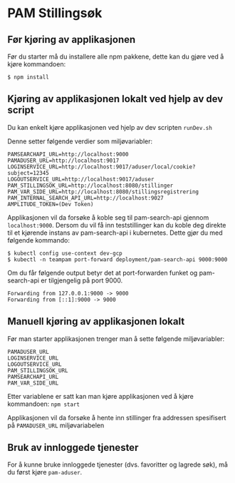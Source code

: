 # PAM Stillingsøk

## Før kjøring av applikasjonen
Før du starter må du installere alle npm pakkene, dette kan du gjøre ved å kjøre kommandoen: 
```
$ npm install
```


## Kjøring av applikasjonen lokalt ved hjelp av dev script 
Du kan enkelt kjøre applikasjonen ved hjelp av dev scripten `runDev.sh`

Denne setter følgende verdier som miljøvariabler: 
```
PAMSEARCHAPI_URL=http://localhost:9000
PAMADUSER_URL=http://localhost:9017
LOGINSERVICE_URL=http://localhost:9017/aduser/local/cookie?subject=12345
LOGOUTSERVICE_URL=http://localhost:9017/aduser
PAM_STILLINGSOK_URL=http://localhost:8080/stillinger
PAM_VAR_SIDE_URL=http://localhost:8080/stillingsregistrering
PAM_INTERNAL_SEARCH_API_URL=http://localhost:9027
AMPLITUDE_TOKEN=(Dev Token)
```

Applikasjonen vil da forsøke å koble seg til pam-search-api gjennom `localhost:9000`.
Dersom du vil få inn teststillinger kan du koble deg direkte til et kjørende instans av pam-search-api i kubernetes. Dette gjør du med følgende kommando:
```
$ kubectl config use-context dev-gcp
$ kubectl -n teampam port-forward deployment/pam-search-api 9000:9000
```

Om du får følgende output betyr det at port-forwarden funket og pam-search-api er tilgjengelig på port 9000. 
```
Forwarding from 127.0.0.1:9000 -> 9000
Forwarding from [::1]:9000 -> 9000
```

## Manuell kjøring av applikasjonen lokalt 
Før man starter applikasjonen trenger man å sette følgende miljøvariabler:

```
PAMADUSER_URL
LOGINSERVICE_URL
LOGOUTSERVICE_URL
PAM_STILLINGSOK_URL
PAMSEARCHAPI_URL
PAM_VAR_SIDE_URL
```

Etter variablene er satt kan man kjøre applikasjonen ved å kjøre kommandoen: 
``npm start``

Applikasjonen vil da forsøke å hente inn stillinger fra addressen spesifisert på ``PAMADUSER_URL`` miljøvariabelen


## Bruk av innloggede tjenester
For å kunne bruke innloggede tjenester (dvs. favoritter og lagrede søk), må du først kjøre `pam-aduser`.

